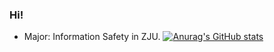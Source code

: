 ### Hi!
- Major: Information Safety in ZJU.
[![Anurag's GitHub stats](https://github-readme-stats.vercel.app/api?username=Yinwhe&count_private=true&show_icons=true&theme=monokai)](https://github.com/anuraghazra/github-readme-stats)
<!--
**Yinwhe/Yinwhe** is a ✨ _special_ ✨ repository because its `README.md` (this file) appears on your GitHub profile.

Here are some ideas to get you started:

- 🔭 I’m currently working on ...
- 🌱 I’m currently learning ...
- 👯 I’m looking to collaborate on ...
- 🤔 I’m looking for help with ...
- 💬 Ask me about ...
- 📫 How to reach me: ...
- 😄 Pronouns: ...
- ⚡ Fun fact: ...
-->

